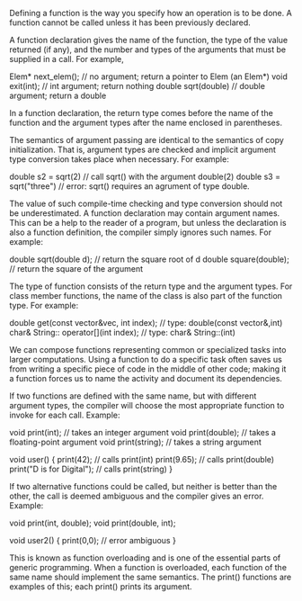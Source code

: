 Defining a function is the way you specify how an operation is to be done. A function cannot be called unless it has been previously declared. 

A function declaration gives the name of the function, the type of the value returned (if any), and the number and types of the arguments that must be supplied in a call. For example,

Elem* next_elem();     // no argument; return a pointer to Elem (an Elem*)
void exit(int);       // int argument; return nothing
double sqrt(double)  // double argument; return a double

In a function declaration, the return type comes before the name of the function and the argument types after the name enclosed in parentheses.

The semantics of argument passing are identical to the semantics of copy initialization. That is, argument types are checked and implicit argument type conversion takes place when necessary. For example:

double s2 = sqrt(2)             // call sqrt() with the argument double(2)
double s3 = sqrt("three")       // error: sqrt() requires an agrument of type double.

The value of such compile-time checking and type conversion should not be underestimated. A function declaration may contain argument names. This can be a help to the reader of a program, but unless the declaration is also a function definition, the compiler simply ignores such names. For example:

double sqrt(double d);          // return the square root of d
double square(double);          // return the square of the argument

The type of function consists of the return type and the argument types. For class member functions, the name of the class is also part of the function type. For example:

double get(const vector<double>&vec, int index);        // type: double(const vector<double>&,int)
char& String:: operator[](int index);                   // type: char& String::(int)


We can compose functions representing common or specialized tasks into larger computations. Using a function to do a specific task often saves us from writing a specific piece of code in the middle of other code; making it a function forces us to name the activity and document its dependencies.

If two functions are defined with the same name, but with different argument types, the compiler will choose the most appropriate function to invoke for each call. Example:

void print(int);                // takes an integer argument
void print(double);             // takes a floating-point argument
void print(string);             // takes a string argument

void user()
{
    print(42);                  // calls print(int)
    print(9.65);                // calls print(double)
    print("D is for Digital");  // calls print(string)
}

If two alternative functions could be called, but neither is better than the other, the call is deemed ambiguous and the compiler gives an error. Example:

void print(int, double);
void print(double, int);

void user2()
{
    print(0,0);     // error ambiguous
}

This is known as function overloading and is one of the essential parts of generic programming. When a function is overloaded, each function of the same name should implement the same semantics. The print() functions are examples of this; each print() prints its argument.